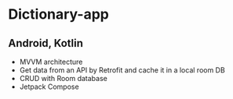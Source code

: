 # Dictionary-app

## Android, Kotlin

+ MVVM architecture
+ Get data from an API by Retrofit and cache it in a local room DB
+ CRUD with Room database
+ Jetpack Compose
